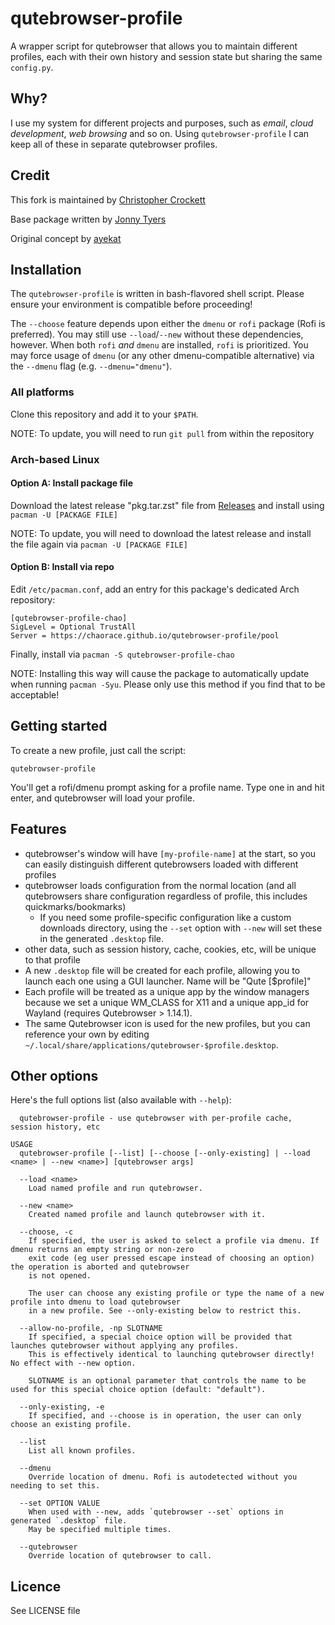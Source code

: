 # qutebrowser-profile

A wrapper script for qutebrowser that allows you to maintain different profiles, each with their own history and session state but sharing the same `config.py`.

## Why?

I use my system for different projects and purposes, such as *email*, *cloud development*, *web browsing* and so on. Using `qutebrowser-profile` I can keep all of these in separate qutebrowser profiles.

## Credit
This fork is maintained by [Christopher Crockett](https://github.com/chaorace/qutebrowser-profile)

Base package written by [Jonny Tyers](https://github.com/jtyers/qutebrowser-profile)

Original concept by [ayekat](https://github.com/ayekat/dotfiles/blob/master/bin/qutebrowser)

## Installation
The `qutebrowser-profile` is written in bash-flavored shell script. Please ensure your environment is compatible before proceeding!

The `--choose` feature depends upon either the `dmenu` or `rofi` package (Rofi is preferred). You may still use `--load`/`--new` without these dependencies, however. When both `rofi` *and* `dmenu` are installed, `rofi` is prioritized. You may force usage of `dmenu` (or any other dmenu-compatible alternative) via the `--dmenu` flag (e.g. `--dmenu="dmenu"`).

### All platforms
Clone this repository and add it to your `$PATH`.

NOTE: To update, you will need to run `git pull` from within the repository

### Arch-based Linux
#### Option A: Install package file
Download the latest release "pkg.tar.zst" file from [Releases](https://github.com/chaorace/qutebrowser-profile/releases) and install using `pacman -U [PACKAGE FILE]`

NOTE: To update, you will need to download the latest release and install the file again via `pacman -U [PACKAGE FILE]`
#### Option B: Install via repo
Edit `/etc/pacman.conf`, add an entry for this package's dedicated Arch repository:
```
[qutebrowser-profile-chao]
SigLevel = Optional TrustAll
Server = https://chaorace.github.io/qutebrowser-profile/pool
```

Finally, install via `pacman -S qutebrowser-profile-chao`

NOTE: Installing this way will cause the package to automatically update when running `pacman -Syu`. Please only use this method if you find that to be acceptable!

## Getting started

To create a new profile, just call the script:

`qutebrowser-profile`

You'll get a rofi/dmenu prompt asking for a profile name. Type one in and hit enter, and qutebrowser will load your profile.

## Features

 * qutebrowser's window will have `[my-profile-name]` at the start, so you can easily distinguish different qutebrowsers loaded with different profiles
 * qutebrowser loads configuration from the normal location (and all qutebrowsers share configuration regardless of profile, this includes quickmarks/bookmarks)
   * If you need some profile-specific configuration like a custom downloads directory, using the `--set` option with `--new` will set these in the generated `.desktop` file.
 * other data, such as session history, cache, cookies, etc, will be unique to that profile
 * A new `.desktop` file will be created for each profile, allowing you to launch each one using a GUI launcher. Name will be "Qute [$profile]"
 * Each profile will be treated as a unique app by the window managers because we set a unique WM\_CLASS for X11 and a unique app\_id for Wayland (requires Qutebrowser > 1.14.1).
 * The same Qutebrowser icon is used for the new profiles, but you can reference your own by editing `~/.local/share/applications/qutebrowser-$profile.desktop`.

## Other options

Here's the full options list (also available with `--help`):

```
  qutebrowser-profile - use qutebrowser with per-profile cache, session history, etc

USAGE
  qutebrowser-profile [--list] [--choose [--only-existing] | --load <name> | --new <name>] [qutebrowser args]
  
  --load <name>
    Load named profile and run qutebrowser.
    
  --new <name>
    Created named profile and launch qutebrowser with it. 

  --choose, -c
    If specified, the user is asked to select a profile via dmenu. If dmenu returns an empty string or non-zero 
    exit code (eg user pressed escape instead of choosing an option) the operation is aborted and qutebrowser 
    is not opened.
 
    The user can choose any existing profile or type the name of a new profile into dmenu to load qutebrowser
    in a new profile. See --only-existing below to restrict this.
    
  --allow-no-profile, -np SLOTNAME
    If specified, a special choice option will be provided that launches qutebrowser without applying any profiles.
    This is effectively identical to launching qutebrowser directly! No effect with --new option.

    SLOTNAME is an optional parameter that controls the name to be used for this special choice option (default: "default").
 
  --only-existing, -e
    If specified, and --choose is in operation, the user can only choose an existing profile.
 
  --list
    List all known profiles.
  
  --dmenu
    Override location of dmenu. Rofi is autodetected without you needing to set this.

  --set OPTION VALUE
    When used with --new, adds `qutebrowser --set` options in generated `.desktop` file.
    May be specified multiple times.
  
  --qutebrowser
    Override location of qutebrowser to call.

```

## Licence

See LICENSE file
